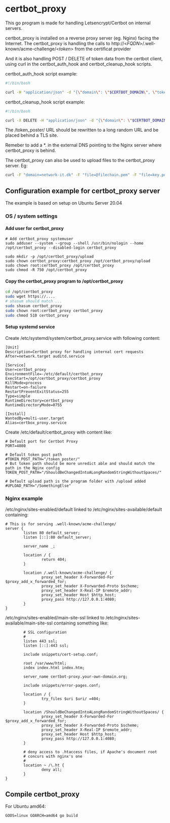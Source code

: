# certbot_proxy
This go program is made for handling Letsencrypt/Certbot on internal servers.

certbot_proxy is installed on a reverse proxy server (eg. Nginx) facing the Internet.
The certbot_proxy is handling the calls to http://<_FQDN_>/.well-known/acme-challenge/<_token_> from the certificat provider

And it is also handling POST / DELETE of token data from the certbot client, using curl in the certbot_auth_hook
and certbot_cleanup_hook scripts.

certbot_auth_hook script example:
```bash
#!/bin/bash

curl -H "application/json" -d "{\"domain\": \"$CERTBOT_DOMAIN\", \"token\": \"$CERTBOT_TOKEN\", \"validation\": \"$CERTBOT_VALIDATION\"}" https://certbot-proxy.your-own-domain.org/token_poster/
```

certbot_cleanup_hook script example:
```bash
#!/bin/bash

curl -X DELETE -H "application/json" -d "{\"domain\": \"$CERTBOT_DOMAIN\"}" https://certbot-proxy.your-own-domain.org/token_poster/
```

The /token_poster/ URL should be rewritten to a long random URL and be placed behind a TLS site.

Remeber to add a *.<FQDN> in the external DNS pointing to the Nginx server where certbot_proxy is behind.

The certbot_proxy can also be used to upload files to the certbot_proxy server. Eg:
```bash
curl -F "domain=network-it.dk" -F "file=@filechain.pem" -F "file=key.pem" https://certbot-proxy.your-own-domain.org/token_poster/upload
```

## Configuration example for certbot_proxy server
The example is based on setup on Ubuntu Server 20.04
### OS / system settings
#### Add user for certbot_proxy
```
# Add certbot_proxy systemuser
sudo adduser --system --group --shell /usr/bin/nologin --home /opt/certbot_proxy --disabled-login certbot_proxy

sudo mkdir -p /opt/certbot_proxy/upload
sudo chown certbot_proxy:certbot_proxy /opt/certbot_proxy/upload
sudo chown root:certbot_proxy /opt/certbot_proxy
sudo chmod -R 750 /opt/certbot_proxy
```

#### Copy the certbot_proxy program to /opt/certbot_proxy
```bash
cd /opt/certbot_proxy
sudo wget https://....
# shasum should match ...
sudo shasum certbot_proxy
sudo chown root:certbot_proxy certbot_proxy
sudo chmod 510 certbot_proxy
```

#### Setup systemd service
Create /etc/systemd/system/certbot_proxy.service with following content:
```
[Unit]
Description=Certbot proxy for handling internal cert requests
After=network.target auditd.service

[Service]
User=certbot_proxy
EnvironmentFile=-/etc/default/certbot_proxy
ExecStart=/opt/certbot_proxy/certbot_proxy
KillMode=process
Restart=on-failure
RestartPreventExitStatus=255
Type=simple
RuntimeDirectory=certbot_proxy
RuntimeDirectoryMode=0755

[Install]
WantedBy=multi-user.target
Alias=certbox_proxy.service
```

Create /etc/default/certbot_proxy with content like:
```systemd
# Default port for Certbot Proxy
PORT=4080

# Default token post path
#TOKEN_POST_PATH="/token_poster/"
# But token path should be more unredict able and should match the path in the Nginx config
TOKEN_POST_PATH="/ShouldBeChangedIntoALongRandomStringWithoutSpaces/"

# Default upload path is the program folder with /upload added
#UPLOAD_PATH="/SomethingElse"
```

### Nginx example
/etc/nginx/sites-enabled/default linked to /etc/nginx/sites-available/default containing:
```
# This is for serving .well-known/acme-challenge/
server {
        listen 80 default_server;
        listen [::]:80 default_server;

        server_name _;

        location / {
                return 404;
        }

        location /.well-known/acme-challenge/ {
                proxy_set_header X-Forwarded-For $proxy_add_x_forwarded_for;
                proxy_set_header X-Forwarded-Proto $scheme;
                proxy_set_header X-Real-IP $remote_addr;
                proxy_set_header Host $http_host;
                proxy_pass http://127.0.0.1:4080;
        }
}
```

/etc/nginx/sites-enabled/main-site-ssl linked to /etc/nginx/sites-available/main-site-ssl containing something like:
```
        # SSL configuration
        #
        listen 443 ssl;
        listen [::]:443 ssl;
        
        include snippets/cert-setup.conf;
        
        root /var/www/html;
        index index.html index.htm;

        server_name certbot-proxy.your-own-domain.org;
        
        include snippets/error-pages.conf;
        
        location / {
                try_files $uri $uri/ =404;
        }

        location /ShouldBeChangedIntoALongRandomStringWithoutSpaces/ {
                proxy_set_header X-Forwarded-For $proxy_add_x_forwarded_for;
                proxy_set_header X-Forwarded-Proto $scheme;
                proxy_set_header X-Real-IP $remote_addr;
                proxy_set_header Host $http_host;
                proxy_pass http://127.0.0.1:4080;
        }

        # deny access to .htaccess files, if Apache's document root
        # concurs with nginx's one
        #
        location ~ /\.ht {
                deny all;
        }
}
```

## Compile certbot_proxy
For Ubuntu amd64:
```
GOOS=linux GOARCH=amd64 go build
```
